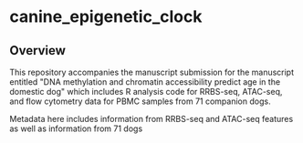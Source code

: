 # canine_epigenetic_clock

## Overview
This repository accompanies the manuscript submission for the manuscript entitled "DNA methylation and chromatin accessibility predict age in the domestic dog" which includes R analysis code for RRBS-seq, ATAC-seq, and flow cytometry data for PBMC samples from 71 companion dogs.

Metadata here includes information from RRBS-seq and ATAC-seq features as well as information from 71 dogs
